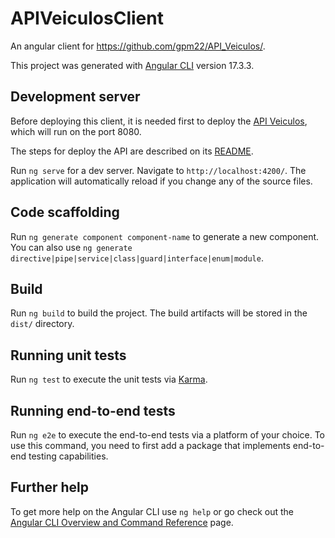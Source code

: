 # APIVeiculosClient

An angular client for https://github.com/gpm22/API_Veiculos/.

This project was generated with [Angular CLI](https://github.com/angular/angular-cli) version 17.3.3.

## Development server

Before deploying this client, it is needed first to deploy the [API Veiculos](https://github.com/gpm22/API_Veiculos/), which will run on the port 8080.

The steps for deploy the API are described on its [README](https://github.com/gpm22/API_Veiculos/blob/master/README.md).

Run `ng serve` for a dev server. Navigate to `http://localhost:4200/`. The application will automatically reload if you change any of the source files.

## Code scaffolding

Run `ng generate component component-name` to generate a new component. You can also use `ng generate directive|pipe|service|class|guard|interface|enum|module`.

## Build

Run `ng build` to build the project. The build artifacts will be stored in the `dist/` directory.

## Running unit tests

Run `ng test` to execute the unit tests via [Karma](https://karma-runner.github.io).

## Running end-to-end tests

Run `ng e2e` to execute the end-to-end tests via a platform of your choice. To use this command, you need to first add a package that implements end-to-end testing capabilities.

## Further help

To get more help on the Angular CLI use `ng help` or go check out the [Angular CLI Overview and Command Reference](https://angular.io/cli) page.

